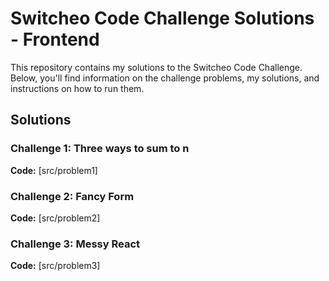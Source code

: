 # Switcheo Code Challenge Solutions - Frontend

This repository contains my solutions to the Switcheo Code Challenge. Below, you'll find information on the challenge problems, my solutions, and instructions on how to run them.

## Solutions

### Challenge 1: Three ways to sum to n

**Code:** [src/problem1]

### Challenge 2: Fancy Form

**Code:** [src/problem2]

### Challenge 3: Messy React

**Code:** [src/problem3]
